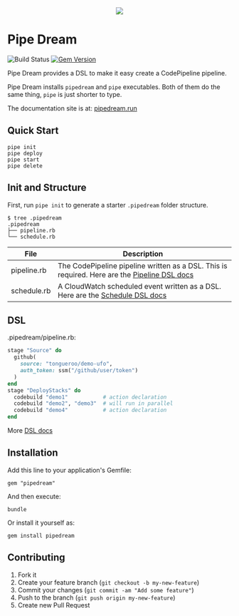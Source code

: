 <div align="center">
  <a href="http://pipedream.run"><img src="https://raw.githubusercontent.com/tongueroo/pipedream/master/docs/img/logos/pipedream-with-text.png" /></a>
</div>

# Pipe Dream

![Build Status](https://codebuild.us-west-2.amazonaws.com/badges?uuid=eyJlbmNyeXB0ZWREYXRhIjoiWk1FM0dldzE5MUM5R3VqVGxxTmRFb1JGNnkxQjJpTDYvajYrQk91YzErNjdNc1VYVElHM3V5ZEJXcStyMmZVc210WG8vUURSV2JST0ZpSWc5Y0pYR3k0PSIsIml2UGFyYW1ldGVyU3BlYyI6IldvYXhLMU8yS2pQdVRKbEoiLCJtYXRlcmlhbFNldFNlcmlhbCI6MX0%3D&branch=master)
[![Gem Version](https://badge.fury.io/rb/pipedream.png)](http://badge.fury.io/rb/pipedream)

Pipe Dream provides a DSL to make it easy create a CodePipeline pipeline.

Pipe Dream installs `pipedream` and `pipe` executables. Both of them do the same thing, `pipe` is just shorter to type.

The documentation site is at: [pipedream.run](https://pipedream.run/)

## Quick Start

    pipe init
    pipe deploy
    pipe start
    pipe delete

## Init and Structure

First, run `pipe init` to generate a starter `.pipedream` folder structure.

    $ tree .pipedream
    .pipedream
    ├── pipeline.rb
    └── schedule.rb

File | Description
--- | ---
pipeline.rb | The CodePipeline pipeline written as a DSL.  This is required. Here are the [Pipeline DSL docs](https://pipedream.run/docs/dsl/pipeline/)
schedule.rb | A CloudWatch scheduled event written as a DSL. Here are the [Schedule DSL docs](https://pipedream.run/docs/dsl/schedule/)

## DSL

.pipedream/pipeline.rb:

```ruby
stage "Source" do
  github(
    source: "tongueroo/demo-ufo",
    auth_token: ssm("/github/user/token")
  )
end
stage "DeployStacks" do
  codebuild "demo1"           # action declaration
  codebuild "demo2", "demo3"  # will run in parallel
  codebuild "demo4"           # action declaration
end
```

More [DSL docs](https://pipedream.run/docs/dsl/)

## Installation

Add this line to your application's Gemfile:

    gem "pipedream"

And then execute:

    bundle

Or install it yourself as:

    gem install pipedream

## Contributing

1. Fork it
2. Create your feature branch (`git checkout -b my-new-feature`)
3. Commit your changes (`git commit -am "Add some feature"`)
4. Push to the branch (`git push origin my-new-feature`)
5. Create new Pull Request

